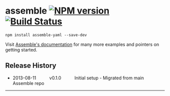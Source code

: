 # assemble [![NPM version](https://badge.fury.io/js/assemble-yaml.png)](http://badge.fury.io/js/assemble-yaml)  [![Build Status](https://travis-ci.org/assemble/assemble-yaml.png?branch=master)](https://travis-ci.org/assemble/assemble-yaml)


```shell
npm install assemble-yaml --save-dev
```

Visit [Assemble's documentation](http://assemble.io) for many more examples and pointers on getting started.

## Release History

 * 2013-08-11   v0.1.0   Initial setup - Migrated from main Assemble repo

***


